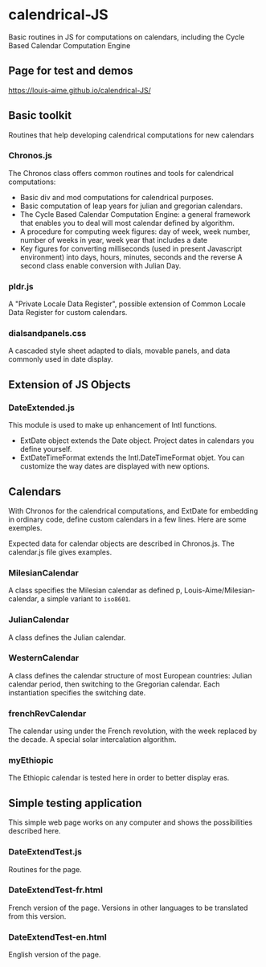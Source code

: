 # calendrical-JS
Basic routines in JS for computations on calendars, including the Cycle Based Calendar Computation Engine

## Page for test and demos
https://louis-aime.github.io/calendrical-JS/

## Basic toolkit
Routines that help developing calendrical computations for new calendars

### Chronos.js
The Chronos class offers common routines and tools for calendrical computations: 
 * Basic div and mod computations for calendrical purposes.
 * Basic computation of leap years for julian and gregorian calendars.
 * The Cycle Based Calendar Computation Engine: a general framework that enables you to deal will most calendar defined by algorithm.
 * A procedure for computing week figures: day of week, week number, number of weeks in year, week year that includes a date
 * Key figures for converting milliseconds (used in present Javascript environment) into days, hours, minutes, seconds and the reverse
A second class enable conversion with Julian Day.

### pldr.js
A "Private Locale Data Register", possible extension of Common Locale Data Register for custom calendars.

### dialsandpanels.css
A cascaded style sheet adapted to dials, movable panels, and data commonly used in date display.

## Extension of JS Objects

### DateExtended.js
This module is used to make up enhancement of Intl functions.
* ExtDate object extends the Date object. Project dates in calendars  you define yourself.
* ExtDateTimeFormat extends the Intl.DateTimeFormat objet. You can customize the way dates are displayed with new options.

## Calendars
With Chronos for the calendrical computations, and ExtDate for embedding in ordinary code, define custom calendars in a few lines. Here are some exemples.

Expected data for calendar objects are described in Chronos.js. The calendar.js file gives examples.

### MilesianCalendar
A class specifies the Milesian calendar as defined p, Louis-Aime/Milesian-calendar, a simple variant to `iso8601`.

### JulianCalendar
A class defines the Julian calendar.

### WesternCalendar
A class defines the calendar structure of most European countries: Julian calendar period, then switching to the Gregorian calendar. 
Each instantiation specifies the switching date.

### frenchRevCalendar
The calendar using under the French revolution, with the week replaced by the decade. A special solar intercalation algorithm.

### myEthiopic
The Ethiopic calendar is tested here in order to better display eras.

## Simple testing application
This simple web page works on any computer and shows the possibilities described here.
### DateExtendTest.js
Routines for the page.
### DateExtendTest-fr.html
French version of the page. Versions in other languages to be translated from this version.
### DateExtendTest-en.html
English version of the page.

